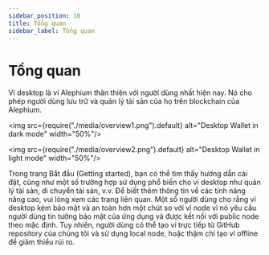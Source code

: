 ```yaml
---
sidebar_position: 10
title: Tổng quan
sidebar_label: Tổng quan
---
```


# Tổng quan

Ví desktop là ví Alephium thân thiện với người dùng nhất hiện nay. Nó cho phép người dùng lưu trữ và quản lý tài sản của họ trên blockchain của Alephium. 

<img src={require("./media/overview1.png").default} alt="Desktop Wallet in dark mode" width="50%"/>

<img src={require("./media/overview2.png").default} alt="Desktop Wallet in light mode" width="50%"/>

Trong trang Bắt đầu (Getting started), bạn có thể tìm thấy hướng dẫn cài đặt, cũng như một số trường hợp sử dụng phổ biến cho ví desktop như quản lý tài sản, di chuyển tài sản, v.v. Để biết thêm thông tin về các tính năng nâng cao, vui lòng xem các trang liên quan. 
Một số người dùng cho rằng ví desktop kém bảo mật và an toàn hơn một chút so với ví node vì nó yêu cầu người dùng tin tưởng bảo mật của ứng dụng và được kết nối với public node theo mặc định. Tuy nhiên, người dùng có thể tạo ví trực tiếp từ GitHub repository của chúng tôi và sử dụng local node, hoặc thậm chí tạo ví offline để giảm thiểu rủi ro. 
